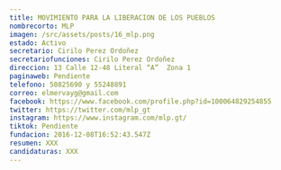 ```yaml
---
title: MOVIMIENTO PARA LA LIBERACION DE LOS PUEBLOS
nombrecorto: MLP
imagen: /src/assets/posts/16_mlp.png
estado: Activo
secretario: Cirilo Perez Ordoñez
secretariofunciones: Cirilo Perez Ordoñez
direccion: 13 Calle 12-48 Literal “A”  Zona 1
paginaweb: Pendiente
telefono: 50825690 y 55248891
correo: elmervayg@gmail.com
facebook: https://www.facebook.com/profile.php?id=100064829254855
twitter: https://twitter.com/mlp_gt
instagram: https://www.instagram.com/mlp.gt/
tiktok: Pendiente
fundacion: 2016-12-08T16:52:43.547Z
resumen: XXX
candidaturas: XXX
---
```

